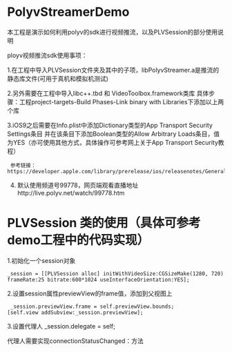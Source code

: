 # PolyvStreamerDemo

本工程是演示如何利用polyv的sdk进行视频推流，以及PLVSession的部分使用说明

ployv视频推流sdk使用事项：

1.在工程中导入PLVSession文件夹及其中的子项，libPolyvStreamer.a是推流的静态库文件(可用于真机和模拟机测试)

2.另外需要在工程中导入libc++.tbd 和 VideoToolbox.framework类库
     具体步骤：工程project-targets-Build Phases-Link binary with Libraries下添加以上两个库
  
3.iOS9之后需要在Info.plist中添加Dictionary类型的App Transport Security Settings条目
     并在该条目下添加Boolean类型的Allow Arbitrary Loads条目，值为YES（亦可使用其他方式，具体操作可参考网上关于App Transport      Security教程）
     
     参考链接：https://developer.apple.com/library/prerelease/ios/releasenotes/General/WhatsNewIniOS/Articles/iOS9.html
     
4. 默认使用频道号99778，网页端观看直播地址http://live.polyv.net/watch/99778.htm

# PLVSession 类的使用（具体可参考demo工程中的代码实现）

1.初始化一个session对象

    _session = [[PLVSession alloc] initWithVideoSize:CGSizeMake(1280, 720) frameRate:25 bitrate:600*1024 useInterfaceOrientation:YES];

2.设置session属性previewView的frame值，添加到父视图上

     _session.previewView.frame = self.previewView.bounds;
    [self.view addSubview:_session.previewView];
    
3.设置代理人   _session.delegate = self;

代理人需要实现connectionStatusChanged：方法

